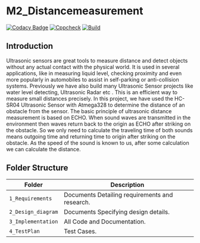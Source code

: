 # M2_Distancemeasurement
[![Codacy Badge](https://app.codacy.com/project/badge/Grade/f7843562e5a3403ebaaa1607d56e354b)](https://www.codacy.com/gh/VASANTHAKUMAR8/M2-Embedded_Distance_measurement/dashboard?utm_source=github.com&amp;utm_medium=referral&amp;utm_content=VASANTHAKUMAR8/M2-Embedded_Distance_measurement&amp;utm_campaign=Badge_Grade)
[![Cppcheck](https://github.com/VASANTHAKUMAR8/M2-Embedded_Distance_measurement/actions/workflows/cppcheck.yml/badge.svg)](https://github.com/VASANTHAKUMAR8/M2-Embedded_Distance_measurement/actions/workflows/cppcheck.yml)
[![Build](https://github.com/VASANTHAKUMAR8/M2-Embedded_Distance_measurement/actions/workflows/compile.yml/badge.svg)](https://github.com/VASANTHAKUMAR8/M2-Embedded_Distance_measurement/actions/workflows/compile.yml)


## Introduction

Ultrasonic sensors are great tools to measure distance and detect objects without any actual contact with the physical world. It is used in several applications, like in measuring liquid level, checking proximity and even more popularly in automobiles to assist in self-parking or anti-collision systems. Previously we have also build many Ultrasonic Sensor projects like water level detecting, Ultrasonic Radar etc . This is an efficient way to measure small distances precisely. In this project, we have used the HC-SR04 Ultrasonic Sensor with Atmega328 to determine the distance of an obstacle from the sensor. The basic principle of ultrasonic distance measurement is based on ECHO. When sound waves are transmitted in the environment then waves return back to the origin as ECHO after striking on the obstacle. So we only need to calculate the traveling time of both sounds means outgoing time and returning time to origin after striking on the obstacle. As the speed of the sound is known to us, after some calculation we can calculate the distance.




## Folder Structure
Folder               | Description
-------------------  | -----------------------------------------
`1_Requirements`     | Documents Detailing requirements and research.
`2_Design_diagram`     | Documents Specifying design details.
`3_Implementation`   | All Code and Documentation.
`4_TestPlan`| Test Cases.
